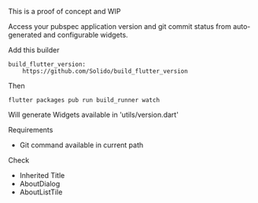 This is a proof of concept and WIP

Access your pubspec application version and git commit status from auto-generated and configurable widgets.


Add this builder

    build_flutter_version:
        https://github.com/Solido/build_flutter_version

Then

    flutter packages pub run build_runner watch
    
Will generate Widgets available in 'utils/version.dart'
 

Requirements

- Git command available in current path

Check

- Inherited Title
- AboutDialog
- AboutListTile
